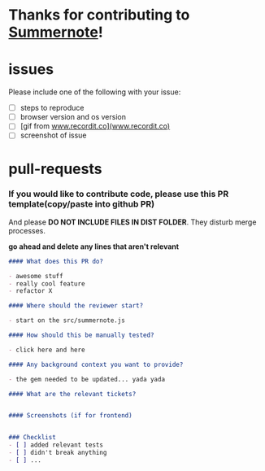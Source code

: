# Thanks for contributing to [Summernote](http://summernote.org)!

# issues

Please include one of the following with your issue:

- [ ] steps to reproduce
- [ ] browser version and os version
- [ ] [gif from www.recordit.co](www.recordit.co)
- [ ] screenshot of issue

# pull-requests

### If you would like to contribute code, please use this PR template(copy/paste into github PR)
And please **DO NOT INCLUDE FILES IN DIST FOLDER**. They disturb merge processes.

**go ahead and delete any lines that aren't relevant**

```markdown
#### What does this PR do?

- awesome stuff
- really cool feature
- refactor X

#### Where should the reviewer start?

- start on the src/summernote.js

#### How should this be manually tested?

- click here and here

#### Any background context you want to provide?

- the gem needed to be updated... yada yada

#### What are the relevant tickets?


#### Screenshots (if for frontend)


### Checklist
- [ ] added relevant tests
- [ ] didn't break anything
- [ ] ...

```
